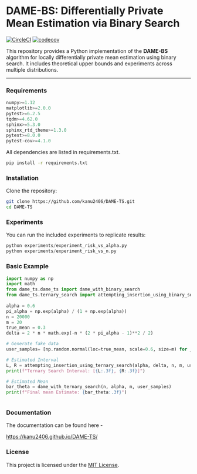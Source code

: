 # DAME-BS: Differentially Private Mean Estimation via Binary Search

[![CircleCI](https://dl.circleci.com/status-badge/img/gh/kanu2406/DAME-BS/tree/main.svg?style=svg&circle-token=CCIPRJ_HwgZxRmn4FC9KWA4t8tmKG_42331c11496c635f99cf9fdd0514727175f5446a)](https://dl.circleci.com/status-badge/redirect/gh/kanu2406/DAME-BS/tree/main) [![codecov](https://codecov.io/gh/kanu2406/DAME-BS/graph/badge.svg?token=LBKGKXDCGV)](https://codecov.io/gh/kanu2406/DAME-BS)

This repository provides a Python implementation of the **DAME-BS** algorithm for locally differentially private mean estimation using binary search. It includes theoretical upper bounds and experiments across multiple distributions.

---

### Requirements

```python
numpy>=1.12
matplotlib>=2.0.0
pytest>=6.2.5
tqdm>=4.62.0
sphinx>=5.3.0
sphinx_rtd_theme>=1.3.0
pytest>=8.0.0
pytest-cov>=4.1.0
```

All dependencies are listed in requirements.txt.


```bash
pip install -r requirements.txt
```

### Installation
Clone the repository:

```bash
git clone https://github.com/kanu2406/DAME-TS.git
cd DAME-TS
```

### Experiments
You can run the included experiments to replicate results:

```python
python experiments/experiment_risk_vs_alpha.py
python experiments/experiment_risk_vs_n.py
```

### Basic Example

```python
import numpy as np
import math
from dame_ts.dame_ts import dame_with_binary_search
from dame_ts.ternary_search import attempting_insertion_using_binary_search
 
alpha = 0.6
pi_alpha = np.exp(alpha) / (1 + np.exp(alpha))
n = 20000
m = 20
true_mean = 0.3
delta = 2 * n * math.exp(-n * (2 * pi_alpha - 1)**2 / 2)

# Generate fake data
user_samples= [np.random.normal(loc=true_mean, scale=0.6, size=m) for _ in range(n)]

# Estimated Interval
L, R = attempting_insertion_using_ternary_search(alpha, delta, n, m, user_samples)
print(f"Ternary Search Interval: [{L:.3f}, {R:.3f}]")

# Estimated Mean
bar_theta = dame_with_ternary_search(n, alpha, m, user_samples)
print(f"Final mean Estimate: {bar_theta:.3f}")



```


### Documentation

The documentation can be found here -

https://kanu2406.github.io/DAME-TS/



### License

This project is licensed under the [MIT License](LICENSE).



